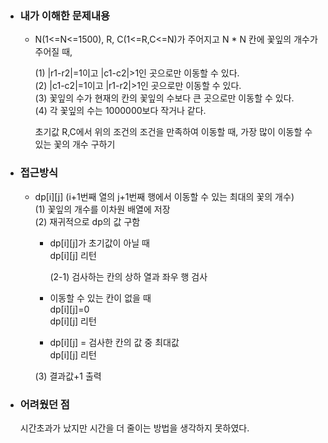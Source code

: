 - ### 내가 이해한 문제내용  
  - N(1<=N<=1500), R, C(1<=R,C<=N)가 주어지고 N * N 칸에 꽃잎의 개수가 주어질 때,  
      
    (1) |r1-r2|=1이고 |c1-c2|>1인 곳으로만 이동할 수 있다.  
    (2) |c1-c2|=1이고 |r1-r2|>1인 곳으로만 이동할 수 있다.  
    (3) 꽃잎의 수가 현재의 칸의 꽃잎의 수보다 큰 곳으로만 이동할 수 있다.  
    (4) 각 꽃잎의 수는 1000000보다 작거나 같다.
      
    초기값 R,C에서 위의 조건의 조건을 만족하여 이동할 때, 가장 많이 이동할 수 있는 꽃의 개수 구하기 
    
- ### 접근방식  
  - dp[i][j] (i+1번째 열의 j+1번째 행에서 이동할 수 있는 최대의 꽃의 개수)  
    (1) 꽃잎의 개수를 이차원 배열에 저장  
    (2) 재귀적으로 dp의 값 구함  
   
       - dp[i][j]가 초기값이 아닐 때  
         dp[i][j] 리턴
         
         (2-1) 검사하는 칸의 상하 열과 좌우 행 검사  
         
       - 이동할 수 있는 칸이 없을 때  
         dp[i][j]=0  
         dp[i][j] 리턴   
         
       - dp[i][j] = 검사한 칸의 값 중 최대값  
         dp[i][j] 리턴  
    
    (3) 결과값+1 출력  
   
- ### 어려웠던 점  
  시간초과가 났지만 시간을 더 줄이는 방법을 생각하지 못하였다.  
